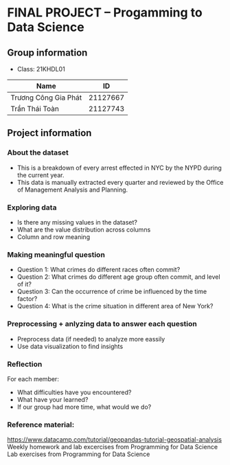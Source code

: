 # FINAL PROJECT – Progamming to Data Science

## Group information

* Class: 21KHDL01

| Name              | ID       |
|-------------------|----------|
| Trương Công Gia Phát |21127667|
| Trần Thái Toàn  | 21127743 |

## Project information

### About the dataset

* This is a breakdown of every arrest effected in NYC by the NYPD during the current year.
* This data is manually extracted every quarter and reviewed by the Office of Management Analysis and Planning.

### Exploring data

* Is there any missing values in the dataset?
* What are the value distribution across columns
* Column and row meaning

### Making meaningful question

* Question 1: What crimes do different races often commit?
* Question 2: What crimes do different age group often commit, and level of it? 
* Question 3: Can the occurrence of crime be influenced by the time factor?
* Question 4: What is the crime situation in different area of New York?

### Preprocessing + anlyzing data to answer each question
* Preprocess data (if needed) to analyze more eassily
* Use data visualization to find insights

### Reflection
For each member:
* What difficulties have you encountered?
* What have your learned?
* If our group had more time, what would we do?

### Reference material:
https://www.datacamp.com/tutorial/geopandas-tutorial-geospatial-analysis
Weekly homework and lab excercises from Programming for Data Science
Lab exercises from Programming for Data Science
